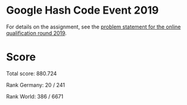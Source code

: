 # Google Hash Code Event 2019
For details on the assignment, see the [problem statement for the online qualification round 2019](https://hashcode.withgoogle.com/past_editions.html).

# Score
Total score: 880.724

Rank Germany: 20 / 241

Rank World: 386 / 6671
